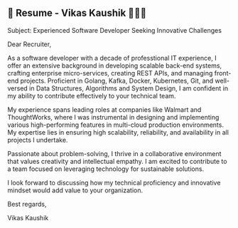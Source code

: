 ## 💼 Resume - Vikas Kaushik 👨🏻‍💻

Subject: Experienced Software Developer Seeking Innovative Challenges

Dear Recruiter,



As a software developer with a decade of professtional IT experience, I offer an extensive background in developing scalable back-end systems, crafting enterprise micro-services, creating REST APIs, and managing front-end projects. Proficient in Golang, Kafka, Docker, Kubernetes, Git, and well-versed in Data Structures, Algorithms and System Design, I am confident in my ability to contribute effectively to your technical team.


My experience spans leading roles at companies like Walmart and ThoughtWorks, where I was instrumental in designing and implementing various high-performing features in multi-cloud production environments. My expertise lies in ensuring high scalability, reliability, and availability in all projects I undertake.


Passionate about problem-solving, I thrive in a collaborative environment that values creativity and intellectual empathy. I am excited to contribute to a team focused on leveraging technology for sustainable solutions.


I look forward to discussing how my technical proficiency and innovative mindset would add value to your organization.



Best regards,

Vikas Kaushik
